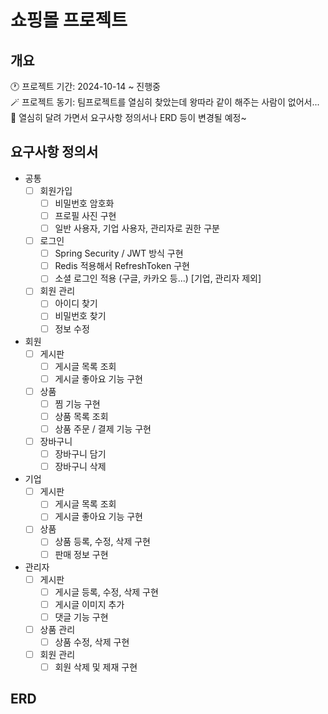 # 쇼핑몰 프로젝트

## 개요
🕐 프로젝트 기간: 2024-10-14 ~ 진행중  
🪄 프로젝트 동기: 팀프로젝트를 열심히 찾았는데 왕따라 같이 해주는 사람이 없어서...   
🚕 열심히 달려 가면서 요구사항 정의서나 ERD 등이 변경될 예정~

## 요구사항 정의서
- 공통
  - [ ] 회원가입
      - [ ] 비밀번호 암호화
      - [ ] 프로필 사진 구현
      - [ ] 일반 사용자, 기업 사용자, 관리자로 권한 구분
  - [ ] 로그인
      - [ ] Spring Security / JWT 방식 구현
      - [ ] Redis 적용해서 RefreshToken 구현
      - [ ] 소셜 로그인 적용 (구글, 카카오 등...) [기업, 관리자 제외]
  - [ ] 회원 관리
    - [ ] 아이디 찾기
    - [ ] 비밀번호 찾기
    - [ ] 정보 수정
- 회원
  - [ ] 게시판
    - [ ] 게시글 목록 조회
    - [ ] 게시글 좋아요 기능 구현
  - [ ] 상품
    - [ ] 찜 기능 구현
    - [ ] 상품 목록 조회
    - [ ] 상품 주문 / 결제 기능 구현
  - [ ] 장바구니
    - [ ] 장바구니 담기
    - [ ] 장바구니 삭제
- 기업
  - [ ] 게시판
    - [ ] 게시글 목록 조회
    - [ ] 게시글 좋아요 기능 구현
  - [ ] 상품
    - [ ] 상품 등록, 수정, 삭제 구현
    - [ ] 판매 정보 구현
- 관리자
  - [ ] 게시판
    - [ ] 게시글 등록, 수정, 삭제 구현
    - [ ] 게시글 이미지 추가
    - [ ] 댓글 기능 구현
  - [ ] 상품 관리
    - [ ] 상품 수정, 삭제 구현
  - [ ] 회원 관리
    - [ ] 회원 삭제 및 제재 구현

## ERD
